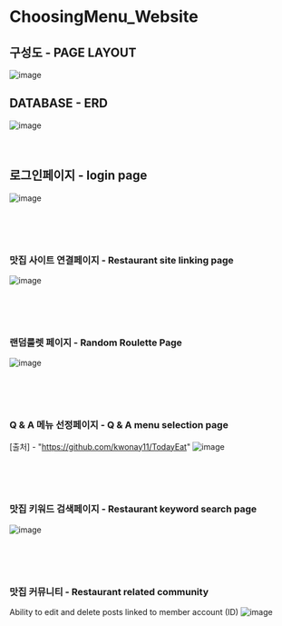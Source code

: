 # ChoosingMenu_Website
## 구성도 - PAGE LAYOUT 
![image](https://user-images.githubusercontent.com/91533318/205628819-d059d708-15e1-4b22-a7db-91ffc82021e9.png)

## DATABASE - ERD
![image](https://user-images.githubusercontent.com/91533318/205627471-ad586eb3-4873-4ddc-8216-a7addfd52d7d.png)
<br><br><br>

## 로그인페이지 - login page
![image](https://user-images.githubusercontent.com/91533318/205627682-054b84f8-7965-40af-9ad3-6718cf6dc0db.png)

<br><br><br>


### 맛집 사이트 연결페이지 - Restaurant site linking page
![image](https://user-images.githubusercontent.com/91533318/205627854-663b1f02-e27b-4393-bd6a-b41b89240e79.png)


<br><br><br>


### 랜덤룰렛 페이지 - Random Roulette Page
![image](https://user-images.githubusercontent.com/91533318/205627991-e8943c07-5461-4ef1-8014-9aba59a25bee.png)



<br><br><br>

### Q & A 메뉴 선정페이지 - Q & A menu selection page
[출처] - "https://github.com/kwonay11/TodayEat"
![image](https://user-images.githubusercontent.com/91533318/205628169-809bb364-d1d9-4792-be40-203ef459d813.png)


<br><br><br>

### 맛집 키워드 검색페이지 - Restaurant keyword search page
![image](https://user-images.githubusercontent.com/91533318/205628350-a752acd2-8f87-450f-9227-9a63f38a6881.png)

<br><br><br>


### 맛집 커뮤니티 - Restaurant related community
Ability to edit and delete posts linked to member account (ID)
![image](https://user-images.githubusercontent.com/91533318/205628640-c9f99167-5c63-44c5-aaf2-aa7869d739ec.png)
